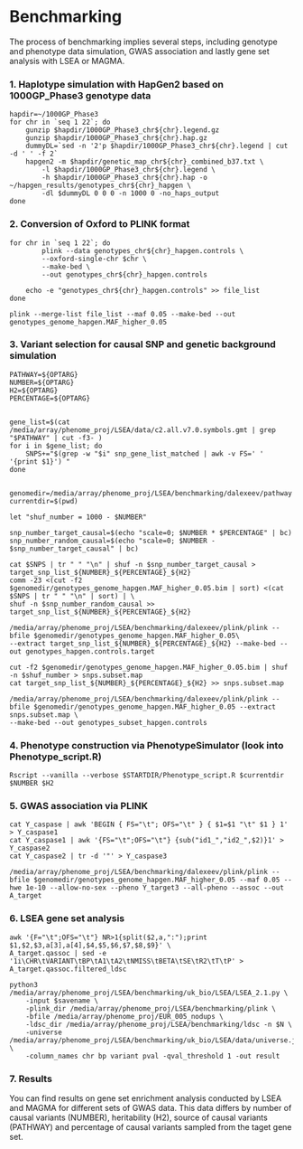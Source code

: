 # Benchmarking
The process of benchmarking implies several steps, including genotype and phenotype data simulation, GWAS association
and lastly gene set analysis with LSEA or MAGMA.

### 1. Haplotype simulation with HapGen2 based on 1000GP_Phase3 genotype data

```{r, engine=bash}
hapdir=~/1000GP_Phase3
for chr in `seq 1 22`; do
	gunzip $hapdir/1000GP_Phase3_chr${chr}.legend.gz
	gunzip $hapdir/1000GP_Phase3_chr${chr}.hap.gz
	dummyDL=`sed -n '2'p $hapdir/1000GP_Phase3_chr${chr}.legend | cut -d ' ' -f 2`
	hapgen2 -m $hapdir/genetic_map_chr${chr}_combined_b37.txt \
        -l $hapdir/1000GP_Phase3_chr${chr}.legend \
        -h $hapdir/1000GP_Phase3_chr${chr}.hap -o ~/hapgen_results/genotypes_chr${chr}_hapgen \
        -dl $dummyDL 0 0 0 -n 1000 0 -no_haps_output 
done
```

### 2. Conversion of Oxford to PLINK format

```{r, engine=bash}
for chr in `seq 1 22`; do
        plink --data genotypes_chr${chr}_hapgen.controls \
        --oxford-single-chr $chr \
        --make-bed \
        --out genotypes_chr${chr}_hapgen.controls
        
	echo -e "genotypes_chr${chr}_hapgen.controls" >> file_list
done

plink --merge-list file_list --maf 0.05 --make-bed --out genotypes_genome_hapgen.MAF_higher_0.05
```

### 3. Variant selection for causal SNP and genetic background simulation

```{r, engine=bash}
PATHWAY=${OPTARG}
NUMBER=${OPTARG}
H2=${OPTARG}
PERCENTAGE=${OPTARG}


gene_list=$(cat /media/array/phenome_proj/LSEA/data/c2.all.v7.0.symbols.gmt | grep "$PATHWAY" | cut -f3- )
for i in $gene_list; do
	SNPS+="$(grep -w "$i" snp_gene_list_matched | awk -v FS=' ' '{print $1}') "
done


genomedir=/media/array/phenome_proj/LSEA/benchmarking/dalexeev/pathway
currentdir=$(pwd)

let "shuf_number = 1000 - $NUMBER"

snp_number_target_causal=$(echo "scale=0; $NUMBER * $PERCENTAGE" | bc)
snp_number_random_causal=$(echo "scale=0; $NUMBER - $snp_number_target_causal" | bc)

cat $SNPS | tr " " "\n" | shuf -n $snp_number_target_causal > target_snp_list_${NUMBER}_${PERCENTAGE}_${H2}
comm -23 <(cut -f2 $genomedir/genotypes_genome_hapgen.MAF_higher_0.05.bim | sort) <(cat $SNPS | tr " " "\n" | sort) | \
shuf -n $snp_number_random_causal >> target_snp_list_${NUMBER}_${PERCENTAGE}_${H2}

/media/array/phenome_proj/LSEA/benchmarking/dalexeev/plink/plink --bfile $genomedir/genotypes_genome_hapgen.MAF_higher_0.05\
--extract target_snp_list_${NUMBER}_${PERCENTAGE}_${H2} --make-bed --out genotypes_hapgen.controls.target

cut -f2 $genomedir/genotypes_genome_hapgen.MAF_higher_0.05.bim | shuf -n $shuf_number > snps.subset.map
cat target_snp_list_${NUMBER}_${PERCENTAGE}_${H2} >> snps.subset.map

/media/array/phenome_proj/LSEA/benchmarking/dalexeev/plink/plink --bfile $genomedir/genotypes_genome_hapgen.MAF_higher_0.05 --extract snps.subset.map \
--make-bed --out genotypes_subset_hapgen.controls

```

### 4. Phenotype construction via PhenotypeSimulator (look into Phenotype_script.R)
```{r, engine=bash}
Rscript --vanilla --verbose $STARTDIR/Phenotype_script.R $currentdir $NUMBER $H2
```

### 5. GWAS association via PLINK

```{r, engine=bash}
cat Y_caspase | awk 'BEGIN { FS="\t"; OFS="\t" } { $1=$1 "\t" $1 } 1' > Y_caspase1 
cat Y_caspase1 | awk '{FS="\t";OFS="\t"} {sub("id1_","id2_",$2)}1' > Y_caspase2
cat Y_caspase2 | tr -d '"' > Y_caspase3

/media/array/phenome_proj/LSEA/benchmarking/dalexeev/plink/plink --bfile $genomedir/genotypes_genome_hapgen.MAF_higher_0.05 --maf 0.05 --hwe 1e-10 --allow-no-sex --pheno Y_target3 --all-pheno --assoc --out A_target
```
### 6. LSEA gene set analysis

```{r, engine=bash}
awk '{F="\t";OFS="\t"} NR>1{split($2,a,":");print $1,$2,$3,a[3],a[4],$4,$5,$6,$7,$8,$9}' \
A_target.qassoc | sed -e '1i\CHR\tVARIANT\tBP\tA1\tA2\tNMISS\tBETA\tSE\tR2\tT\tP' > A_target.qassoc.filtered_ldsc

python3 /media/array/phenome_proj/LSEA/benchmarking/uk_bio/LSEA/LSEA_2.1.py \
	-input $savename \
	-plink_dir /media/array/phenome_proj/LSEA/benchmarking/plink \
	-bfile /media/array/phenome_proj/EUR_005_nodups \
	-ldsc_dir /media/array/phenome_proj/LSEA/benchmarking/ldsc -n $N \
	-universe /media/array/phenome_proj/LSEA/benchmarking/uk_bio/LSEA/data/universe.json \
	-column_names chr bp variant pval -qval_threshold 1 -out result

```
### 7. Results
You can find results on gene set enrichment analysis conducted by LSEA and MAGMA for different sets of GWAS data. This data differs by number of causal variants (NUMBER), heritability (H2), source of causal variants (PATHWAY) and percentage of causal variants sampled from the taget gene set.
